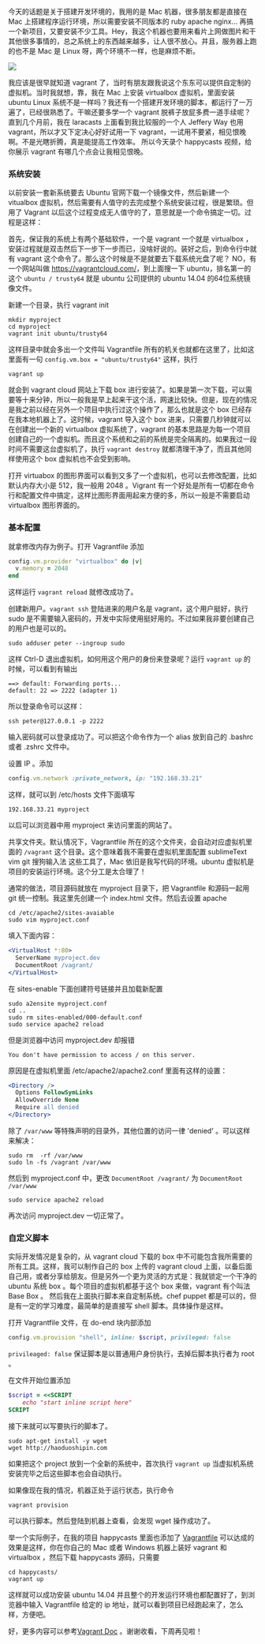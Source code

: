 今天的话题是关于搭建开发环境的，我用的是 Mac 机器，很多朋友都是直接在 Mac 上搭建程序运行环境，所以需要安装不同版本的 ruby apache nginx... 再搞一个新项目，又要安装不少工具。Hey，我这个机器也要用来看片上网做图片和干其他很多事情的，总之系统上的东西越来越多，让人很不放心。并且，服务器上跑的也不是 Mac 是 Linux 呀，两个环境不一样，也是麻烦不断。

![](http://media.haoduoshipin.com/pic/happycasts/vagrant.png)

我应该是很早就知道 vagrant 了，当时有朋友跟我说这个东东可以提供自定制的虚拟机。当时我就想，靠，我在 Mac 上安装 virtualbox 虚拟机，里面安装 ubuntu Linux 系统不是一样吗？我还有一个搭建开发环境的脚本，都运行了一万遍了，已经很熟悉了。干嘛还要多学一个 vagrant 脱裤子放屁多费一道手续呢？直到几个月前，我在 laracasts 上面看到我比较服的一个人 Jeffery Way 也用 vagrant，所以才又下定决心好好试用一下 vagrant，一试用不要紧，相见恨晚啊。不是光瞎折腾，真是能提高工作效率。
所以今天录个 happycasts 视频，给你展示 vagrant 有哪几个点会让我相见恨晚。

### 系统安装

以前安装一套新系统要去 Ubuntu 官网下载一个镜像文件，然后新建一个 vitualbox 虚拟机，然后需要有人值守的去完成整个系统安装过程，很是繁琐。但用了 Vagrant 以后这个过程变成无人值守的了，意思就是一个命令搞定一切。过程是这样：

首先，保证我的系统上有两个基础软件，一个是 vagrant 一个就是 virtualbox ，安装过程就是双击然后下一步下一步而已，没啥好说的。装好之后，到命令行中就有 vagrant 这个命令了。那么这个时候是不是就要去下载系统光盘了呢？ NO，有一个网站叫做 <https://vagrantcloud.com/>，到上面搜一下 ubuntu，排名第一的这个  `ubuntu / trusty64` 就是 ubuntu 公司提供的 ubuntu 14.04 的64位系统镜像文件。

新建一个目录，执行 vagrant init

    mkdir myproject
    cd myproject
    vagrant init ubuntu/trusty64

这样目录中就会多出一个文件叫 Vagrantfile 所有的机关也就都在这里了，比如这里面有一句  `config.vm.box = "ubuntu/trusty64"` 这样，执行

    vagrant up

就会到 vagrant cloud 网站上下载 box 进行安装了。如果是第一次下载，可以需要等十来分钟，所以一般我是早上起来干这个活，网速比较快。但是，现在的情况是我之前以经在另外一个项目中执行过这个操作了，那么也就是这个 box 已经存在我本地机器上了。这时候，vagrant 导入这个 box 进来，只需要几秒钟就可以在创建出一个新的 virtualbox 虚拟系统了，vagrant 的基本思路是为每一个项目创建自己的一个虚拟机。而且这个系统和之前的系统是完全隔离的。如果我过一段时间不需要这台虚拟机了，执行 `vagrant destroy` 就都清理干净了，而且其他同样使用这个 box 虚拟机也不会受到影响。

打开 virtuabox 的图形界面可以看到又多了一个虚拟机，也可以去修改配置，比如默认内存大小是 512，我一般用 2048 。Vigrant 有一个好处是所有一切都在命令行和配置文件中搞定，这样比图形界面用起来方便的多，所以一般是不需要启动 virtualbox 图形界面的。

### 基本配置
就拿修改内存为例子。打开 Vagrantfile 添加

```ruby
config.vm.provider "virtualbox" do |v|
  v.memory = 2048
end
```

这样运行 `vagrant reload` 就修改成功了。

创建新用户。`vagrant ssh` 登陆进来的用户名是 vagrant，这个用户挺好，执行 sudo 是不需要输入密码的，开发中实际使用挺好用的。不过如果我非要创建自己的用户也是可以的。

    sudo adduser peter --ingroup sudo

这样 Ctrl-D 退出虚拟机，如何用这个用户的身份来登录呢？运行 `vagrant up` 的时候，可以看到有输出

    ==> default: Forwarding ports...
    default: 22 => 2222 (adapter 1)

所以登录命令可以这样：

    ssh peter@127.0.0.1 -p 2222

输入密码就可以登录成功了。可以把这个命令作为一个 alias 放到自己的 .bashrc 或者 .zshrc 文件中。

设置 IP 。添加

```ruby
config.vm.network :private_network, ip: "192.168.33.21"
```
这样，就可以到 /etc/hosts 文件下面填写

    192.168.33.21 myproject

以后可以浏览器中用 myproject 来访问里面的网站了。

共享文件夹。默认情况下，Vagrantfile 所在的这个文件夹，会自动对应虚拟机里面的 `/vagrant` 这个目录。这个意味着我不需要在虚拟机里面配置 sublimeText vim git 搜狗输入法 这些工具了，Mac 依旧是我写代码的环境。ubuntu 虚拟机是项目的安装运行环境。这个分工是太合理了！

通常的做法，项目源码就放在 myproject 目录下，把 Vagrantfile 和源码一起用 git 统一控制。我这里先创建一个 index.html 文件。然后去设置 apache

    cd /etc/apache2/sites-avaiable
    sudo vim myproject.conf

填入下面内容：

```apache
<VirtualHost *:80>
  ServerName myproject.dev
  DocumentRoot /vagrant/
</VirtualHost>
```

在 sites-enable 下面创建符号链接并且加载新配置

    sudo a2ensite myproject.conf
    cd ..
    sudo rm sites-enabled/000-default.conf
    sudo service apache2 reload

但是浏览器中访问 myproject.dev 却报错

    You don't have permission to access / on this server.

原因是在虚拟机里面 /etc/apache2/apache2.conf 里面有这样的设置：

```apache
<Directory />
  Options FollowSymLinks
  AllowOverride None
  Require all denied
</Directory>
```

除了 `/var/www` 等特殊声明的目录外，其他位置的访问一律 'denied' 。可以这样来解决：

    sudo rm  -rf /var/www
    sudo ln -fs /vagrant /var/www

然后到 myproject.conf 中，更改 `DocumentRoot /vagrant/` 为 `DocumentRoot /var/www`

    sudo service apache2 reload

再次访问 myproject.dev 一切正常了。

### 自定义脚本

实际开发情况是复杂的，从 vagrant cloud 下载的 box 中不可能包含我所需要的所有工具。这样，我可以制作自己的 box 上传的 vagrant cloud 上面，以备后面自己用，或者分享给朋友。但是另外一个更为灵活的方式是：我就锁定一个干净的 ubuntu 系统 box 。每个项目的虚拟机都基于这个 box 来做，vagrant 有个叫法 Base Box 。
然后我在上面执行脚本来自定制系统。chef puppet 都是可以的，但是有一定的学习难度，最简单的是直接写 shell 脚本。具体操作是这样。

打开 Vagrantfile 文件，在 do-end 块内部添加

```ruby
config.vm.provision "shell", inline: $script, privileged: false
```

`privileaged: false` 保证脚本是以普通用户身份执行，去掉后脚本执行者为 root 。

在文件开始位置添加

```ruby
$script = <<SCRIPT
    echo "start inline script here"
SCRIPT
```

接下来就可以写要执行的脚本了。

    sudo apt-get install -y wget
    wget http://haoduoshipin.com

如果把这个 project 放到一个全新的系统中，首次执行 `vagrant up` 当虚拟机系统安装完毕之后这些脚本也会自动执行。

如果像现在我的情况，机器正处于运行状态，执行命令

    vagrant provision

可以执行脚本。然后登陆到机器上查看，会发现 wget 操作成功了。

举一个实际例子，在我的项目 happycasts 里面也添加了 [Vagrantfile](https://github.com/happypeter/happycasts/blob/master/Vagrantfile) 可以达成的效果是这样，你在你自己的 Mac 或者 Windows 机器上装好 vagrant 和 virtualbox ，然后下载 happycasts 源码，只需要

    cd happycasts/
    vagrant up

这样就可以成功安装 ubuntu 14.04 并且整个的开发运行环境也都配置好了，到浏览器中输入 Vagrantfile 给定的 ip 地址，就可以看到项目已经跑起来了，怎么样，方便吧。

好，更多内容可以参考[Vagrant Doc](https://docs.vagrantup.com/v2/) 。谢谢收看，下周再见啦！